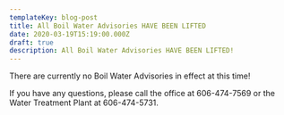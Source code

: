 ```yaml
---
templateKey: blog-post
title: All Boil Water Advisories HAVE BEEN LIFTED
date: 2020-03-19T15:19:00.000Z
draft: true
description: All Boil Water Advisories HAVE BEEN LIFTED!
---
```

There are currently no Boil Water Advisories in effect at this time!  

If you have any questions, please call the office at 606-474-7569 or the Water Treatment Plant at 606-474-5731.
